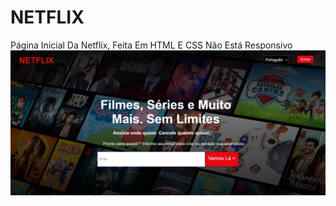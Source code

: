 # NETFLIX
Página Inicial Da Netflix, Feita Em HTML E CSS
Não Está Responsivo
<img src="netflix.png">
